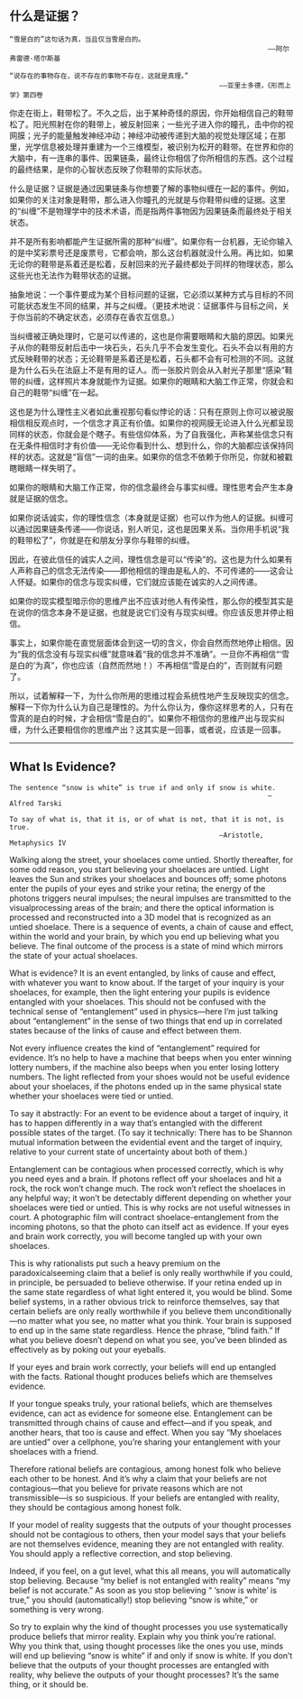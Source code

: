## 什么是证据？

    “雪是白的”这句话为真，当且仅当雪是白的。
                                                                    ——阿尔弗雷德·塔尔斯基

    “说存在的事物存在，说不存在的事物不存在，这就是真理。”
                                                        ——亚里士多德，《形而上学》第四卷

你走在街上，鞋带松了。不久之后，出于某种奇怪的原因，你开始相信自己的鞋带松了。阳光照射在你的鞋带上，被反射回来；一些光子进入你的瞳孔，击中你的视网膜；光子的能量触发神经冲动；神经冲动被传递到大脑的视觉处理区域；在那里，光学信息被处理并重建为一个三维模型，被识别为松开的鞋带。在世界和你的大脑中，有一连串的事件、因果链条，最终让你相信了你所相信的东西。这个过程的最终结果，是你的心智状态反映了你鞋带的实际状态。

什么是证据？证据是通过因果链条与你想要了解的事物纠缠在一起的事件。例如，如果你的关注对象是鞋带，那么进入你瞳孔的光就是与你鞋带纠缠的证据。这里的“纠缠”不是物理学中的技术术语，而是指两件事物因为因果链条而最终处于相关状态。

并不是所有影响都能产生证据所需的那种“纠缠”。如果你有一台机器，无论你输入的是中奖彩票号还是废票号，它都会响，那么这台机器就没什么用。再比如，如果无论你的鞋带是系着还是松着，反射回来的光子最终都处于同样的物理状态，那么这些光也无法作为鞋带状态的证据。

抽象地说：一个事件要成为某个目标问题的证据，它必须以某种方式与目标的不同可能状态发生不同的结果，并与之纠缠。（更技术地说：证据事件与目标之间，关于你当前的不确定状态，必须存在香农互信息。）

当纠缠被正确处理时，它是可以传递的，这也是你需要眼睛和大脑的原因。如果光子从你的鞋带反射后击中一块石头，石头几乎不会发生变化。石头不会以有用的方式反映鞋带的状态；无论鞋带是系着还是松着，石头都不会有可检测的不同。这就是为什么石头在法庭上不是有用的证人。而一张胶片则会从入射光子那里“感染”鞋带的纠缠，这样照片本身就能作为证据。如果你的眼睛和大脑工作正常，你就会和自己的鞋带“纠缠”在一起。

这也是为什么理性主义者如此重视那句看似悖论的话：只有在原则上你可以被说服相信相反观点时，一个信念才真正有价值。如果你的视网膜无论进入什么光都呈现同样的状态，你就会是个瞎子。有些信仰体系，为了自我强化，声称某些信念只有在无条件相信时才有价值——无论你看到什么、想到什么，你的大脑都应该保持同样的状态。这就是“盲信”一词的由来。如果你的信念不依赖于你所见，你就和被戳瞎眼睛一样失明了。

如果你的眼睛和大脑工作正常，你的信念最终会与事实纠缠。理性思考会产生本身就是证据的信念。

如果你说话诚实，你的理性信念（本身就是证据）也可以作为他人的证据。纠缠可以通过因果链条传递——你说话，别人听见，这也是因果关系。当你用手机说“我的鞋带松了”，你就是在和朋友分享你与鞋带的纠缠。

因此，在彼此信任的诚实人之间，理性信念是可以“传染”的。这也是为什么如果有人声称自己的信念无法传染——即他相信的理由是私人的、不可传递的——这会让人怀疑。如果你的信念与现实纠缠，它们就应该能在诚实的人之间传递。

如果你的现实模型暗示你的思维产出不应该对他人有传染性，那么你的模型其实是在说你的信念本身不是证据，也就是说它们没有与现实纠缠。你应该反思并停止相信。

事实上，如果你能在直觉层面体会到这一切的含义，你会自然而然地停止相信。因为“我的信念没有与现实纠缠”就意味着“我的信念并不准确”。一旦你不再相信“‘雪是白的’为真”，你也应该（自然而然地！）不再相信“雪是白的”，否则就有问题了。

所以，试着解释一下，为什么你所用的思维过程会系统性地产生反映现实的信念。解释一下你为什么认为自己是理性的。为什么你认为，像你这样思考的人，只有在雪真的是白的时候，才会相信“雪是白的”。如果你不相信你的思维产出与现实纠缠，为什么还要相信你的思维产出？这其实是一回事，或者说，应该是一回事。

---

## What Is Evidence?

    The sentence “snow is white” is true if and only if snow is white.
                                                                    —Alfred Tarski

    To say of what is, that it is, or of what is not, that it is not, is true.
                                                        —Aristotle, Metaphysics IV

Walking along the street, your shoelaces come untied. Shortly thereafter, for some odd reason, you start believing your shoelaces are untied. Light leaves the Sun and strikes your shoelaces and bounces off; some photons enter the pupils of your eyes and strike your retina; the energy of the photons triggers neural impulses; the neural impulses are transmitted to the visualprocessing areas of the brain; and there the optical information is processed and reconstructed into a 3D model that is recognized as an untied shoelace. There is a sequence of events, a chain of cause and effect, within the world and your brain, by which you end up believing what you believe. The final outcome of the process is a state of mind which mirrors the state of your actual shoelaces.

What is evidence? It is an event entangled, by links of cause and effect, with whatever you want to know about. If the target of your inquiry is your shoelaces, for example, then the light entering your pupils is evidence entangled with your shoelaces. This should not be confused with the technical sense of “entanglement” used in physics—here I’m just talking about “entanglement” in the sense of two things that end up in correlated states because of the links of cause and effect between them.

Not every influence creates the kind of “entanglement” required for evidence. It’s no help to have a machine that beeps when you enter winning lottery numbers, if the machine also beeps when you enter losing lottery numbers. The light reflected from your shoes would not be useful evidence about your shoelaces, if the photons ended up in the same physical state whether your shoelaces were tied or untied.

To say it abstractly: For an event to be evidence about a target of inquiry, it has to happen differently in a way that’s entangled with the different possible states of the target. (To say it technically: There has to be Shannon mutual information between the evidential event and the target of inquiry, relative to your current state of uncertainty about both of them.)

Entanglement can be contagious when processed correctly, which is why you need eyes and a brain. If photons reflect off your shoelaces and hit a rock, the rock won’t change much. The rock won’t reflect the shoelaces in any helpful way; it won’t be detectably different depending on whether your shoelaces were tied or untied. This is why rocks are not useful witnesses in court. A photographic film will contract shoelace-entanglement from the incoming photons, so that the photo can itself act as evidence. If your eyes and brain work correctly, you will become tangled up with your own shoelaces.

This is why rationalists put such a heavy premium on the paradoxicalseeming claim that a belief is only really worthwhile if you could, in principle, be persuaded to believe otherwise. If your retina ended up in the same state regardless of what light entered it, you would be blind. Some belief systems, in a rather obvious trick to reinforce themselves, say that certain beliefs are only really worthwhile if you believe them unconditionally—no matter what you see, no matter what you think. Your brain is supposed to end up in the same state regardless. Hence the phrase, “blind faith.” If what you believe doesn’t depend on what you see, you’ve been blinded as effectively as by poking out your eyeballs.

If your eyes and brain work correctly, your beliefs will end up entangled with the facts. Rational thought produces beliefs which are themselves evidence.

If your tongue speaks truly, your rational beliefs, which are themselves evidence, can act as evidence for someone else. Entanglement can be transmitted through chains of cause and effect—and if you speak, and another hears, that too is cause and effect. When you say “My shoelaces are untied” over a cellphone, you’re sharing your entanglement with your shoelaces with a friend.

Therefore rational beliefs are contagious, among honest folk who believe each other to be honest. And it’s why a claim that your beliefs are not contagious—that you believe for private reasons which are not transmissible—is so suspicious. If your beliefs are entangled with reality, they should be contagious among honest folk.

If your model of reality suggests that the outputs of your thought processes should not be contagious to others, then your model says that your beliefs are not themselves evidence, meaning they are not entangled with reality. You should apply a reflective correction, and stop believing.

Indeed, if you feel, on a gut level, what this all means, you will automatically stop believing. Because “my belief is not entangled with reality” means “my belief is not accurate.” As soon as you stop believing “ ‘snow is white’ is true,” you should (automatically!) stop believing “snow is white,” or something is very wrong.

So try to explain why the kind of thought processes you use systematically produce beliefs that mirror reality. Explain why you think you’re rational. Why you think that, using thought processes like the ones you use, minds will end up believing “snow is white” if and only if snow is white. If you don’t believe that the outputs of your thought processes are entangled with reality, why believe the outputs of your thought processes? It’s the same thing, or it should be.
